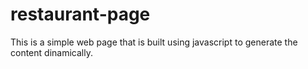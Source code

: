 # restaurant-page
This is a simple web page that is built using javascript to generate the content dinamically.
